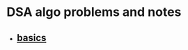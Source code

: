 # DSA algo problems and notes
- ## [basics](https://github.com/MahendraSH/dsa-cpp/tree/main/basics/)